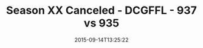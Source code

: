---
title: Season XX Canceled - DCGFFL - 937 vs 935
teams_score:
- team: 937
  score: 40
- team: 935
  score: 13
mvp: O.J. (Gold), Jacob Willis (Power Yellow)
game-ball: ''
season: 11
week: 1
date: '2015-09-14T13:25:22'
pageid: season-11-week-1-937-vs-935
---